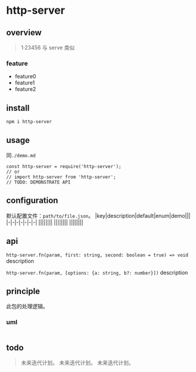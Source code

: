 # http-server

## overview

> 1·23456
> 与 serve 类似

### feature

- feature0
- feature1
- feature2

## install

`npm i http-server`

## usage

同`./demo.md`

```
const http-server = require('http-server');
// or
// import http-server from 'http-server';
// TODO: DEMONSTRATE API
```

## configuration

默认配置文件：`path/to/file.json`。
|key|description|default|enum|demo|||
|-|-|-|-|-|-|-|
||||||||
||||||||
||||||||

## api

`http-server.fn(param, first: string, second: boolean = true) => void`
description

`http-server.fn(param, [options: {a: string, b?: number}])`
description

## principle

此包的处理逻辑。

### uml

```

```

## todo

> 未来迭代计划。
> 未来迭代计划。
> 未来迭代计划。
